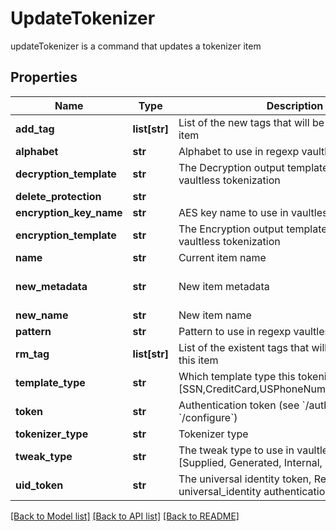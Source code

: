 # UpdateTokenizer

updateTokenizer is a command that updates a tokenizer item
## Properties
Name | Type | Description | Notes
------------ | ------------- | ------------- | -------------
**add_tag** | **list[str]** | List of the new tags that will be attached to this item | [optional] 
**alphabet** | **str** | Alphabet to use in regexp vaultless tokenization | [optional] 
**decryption_template** | **str** | The Decryption output template to use in regexp vaultless tokenization | [optional] 
**delete_protection** | **str** |  | [optional] 
**encryption_key_name** | **str** | AES key name to use in vaultless tokenization | [optional] 
**encryption_template** | **str** | The Encryption output template to use in regexp vaultless tokenization | [optional] 
**name** | **str** | Current item name | 
**new_metadata** | **str** | New item metadata | [optional] [default to 'default_metadata']
**new_name** | **str** | New item name | [optional] 
**pattern** | **str** | Pattern to use in regexp vaultless tokenization | [optional] 
**rm_tag** | **list[str]** | List of the existent tags that will be removed from this item | [optional] 
**template_type** | **str** | Which template type this tokenizer is used for [SSN,CreditCard,USPhoneNumber,Email,Regexp] | 
**token** | **str** | Authentication token (see &#x60;/auth&#x60; and &#x60;/configure&#x60;) | [optional] 
**tokenizer_type** | **str** | Tokenizer type | 
**tweak_type** | **str** | The tweak type to use in vaultless tokenization [Supplied, Generated, Internal, Masking] | [optional] 
**uid_token** | **str** | The universal identity token, Required only for universal_identity authentication | [optional] 

[[Back to Model list]](../README.md#documentation-for-models) [[Back to API list]](../README.md#documentation-for-api-endpoints) [[Back to README]](../README.md)


